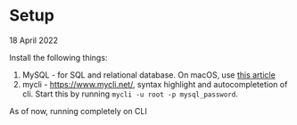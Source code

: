 # Setup
18 April 2022

Install the following things:
1. MySQL - for SQL and relational database. On macOS, use [this article](https://flaviocopes.com/mysql-how-to-install/)
2. mycli - https://www.mycli.net/, syntax highlight and autocompletetion of cli. Start this by running `mycli -u root -p mysql_password`.

As of now, running completely on CLI
